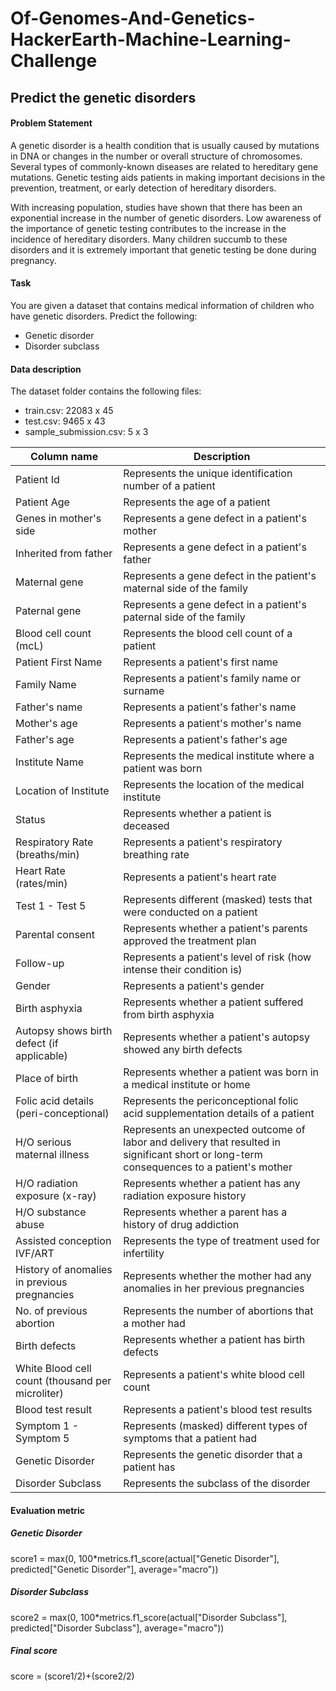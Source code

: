 # Of-Genomes-And-Genetics-HackerEarth-Machine-Learning-Challenge
## Predict the genetic disorders


#### Problem Statement
A genetic disorder is a health condition that is usually caused by mutations in DNA or changes in the number or overall structure of chromosomes. Several types of commonly-known diseases are related to hereditary gene mutations. Genetic testing aids patients in making important decisions in the prevention, treatment, or early detection of hereditary disorders.

With increasing population, studies have shown that there has been an exponential increase in the number of genetic disorders. Low awareness of the importance of genetic testing contributes to the increase in the incidence of hereditary disorders. Many children succumb to these disorders and it is extremely important that genetic testing be done during pregnancy.

#### Task

You are given a dataset that contains medical information of children who have genetic disorders. Predict the following:
- Genetic disorder 
- Disorder subclass

#### Data description

The dataset folder contains the following files:
- train.csv: 22083 x 45
- test.csv: 9465 x 43
- sample_submission.csv: 5 x 3

|Column name  | Description|
|-------------|-----------|
|Patient Id |Represents the unique identification number of a patient|
|Patient Age|Represents the age of a patient|
|Genes in mother's side|Represents a gene defect in a patient's mother|
|Inherited from father|Represents a gene defect in a patient's father|
|Maternal gene|Represents a gene defect in the patient's maternal side of the family|
|Paternal gene|Represents a gene defect in a patient's paternal side of the family|
|Blood cell count (mcL)|Represents the blood cell count of a patient|
|Patient First Name|Represents a patient's first name|
|Family Name|Represents a patient's family name or surname|
|Father's name|Represents a patient's father's name|
|Mother's age|Represents a patient's mother's name|
|Father's age|Represents a patient's father's age|
|Institute Name|Represents the medical institute where a patient was born|
|Location of Institute|Represents the location of the medical institute|
|Status|Represents whether a patient is deceased|
|Respiratory Rate (breaths/min)|Represents a patient's respiratory breathing rate|
|Heart Rate (rates/min)|Represents a patient's heart rate|
|Test 1 - Test 5|Represents different (masked) tests that were conducted on a patient|
|Parental consent|Represents whether a patient's parents approved the treatment plan|
|Follow-up|Represents a patient's level of risk (how intense their condition is)|
|Gender|Represents a patient's gender|
|Birth asphyxia|Represents whether a patient suffered from birth asphyxia|
|Autopsy shows birth defect (if applicable)|Represents whether a patient's autopsy showed any birth defects|
|Place of birth|Represents whether a patient was born in a medical institute or home|
|Folic acid details (peri-conceptional)|Represents the periconceptional folic acid supplementation details of a patient|
|H/O serious maternal illness|Represents an unexpected outcome of labor and delivery that resulted in significant short or long-term consequences to a patient's mother|
|H/O radiation exposure (x-ray)|Represents whether a patient has any radiation exposure history|
|H/O substance abuse|Represents whether a parent has a history of drug addiction|
|Assisted conception IVF/ART|Represents the type of treatment used for infertility|
|History of anomalies in previous pregnancies|Represents whether the mother had any anomalies in her previous pregnancies|
|No. of previous abortion|Represents the number of abortions that a mother had|
|Birth defects|Represents whether a patient has birth defects|
|White Blood cell count (thousand per microliter)|Represents a patient's white blood cell count|
|Blood test result|Represents a patient's blood test results|
|Symptom 1 - Symptom 5|Represents (masked) different types of symptoms that a patient had|
|Genetic Disorder|Represents the genetic disorder that a patient has|
|Disorder Subclass|Represents the subclass of the disorder|

#### Evaluation metric

##### Genetic Disorder
score1 = max(0, 100*metrics.f1_score(actual["Genetic Disorder"], predicted["Genetic Disorder"], average="macro"))

##### Disorder Subclass
score2 = max(0, 100*metrics.f1_score(actual["Disorder Subclass"], predicted["Disorder Subclass"], average="macro"))

##### Final score
score = (score1/2)+(score2/2)
